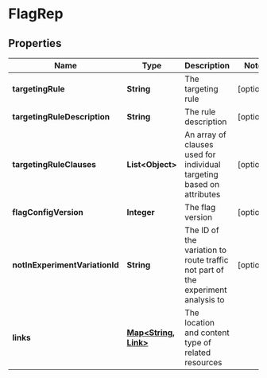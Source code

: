 

# FlagRep


## Properties

| Name | Type | Description | Notes |
|------------ | ------------- | ------------- | -------------|
|**targetingRule** | **String** | The targeting rule |  [optional] |
|**targetingRuleDescription** | **String** | The rule description |  [optional] |
|**targetingRuleClauses** | **List&lt;Object&gt;** | An array of clauses used for individual targeting based on attributes |  [optional] |
|**flagConfigVersion** | **Integer** | The flag version |  [optional] |
|**notInExperimentVariationId** | **String** | The ID of the variation to route traffic not part of the experiment analysis to |  [optional] |
|**links** | [**Map&lt;String, Link&gt;**](Link.md) | The location and content type of related resources |  |



